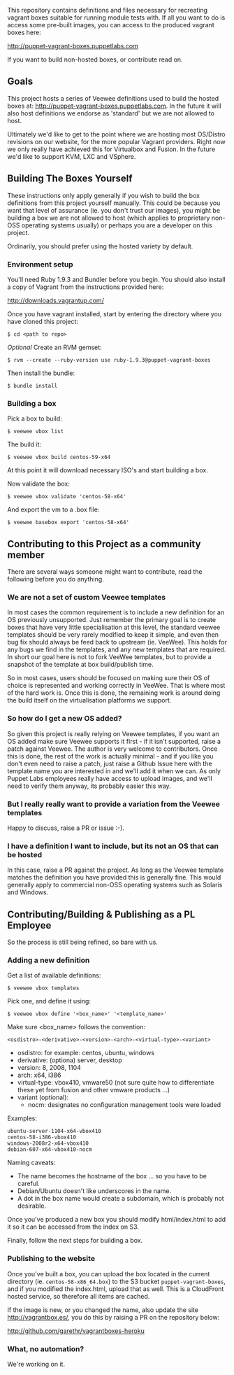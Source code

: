 This repository contains definitions and files necessary for recreating vagrant boxes suitable for running module tests with. If all you want to do is access some pre-built images, you can access to the produced vagrant boxes here:

<a href="http://puppet-vagrant-boxes.puppetlabs.com">http://puppet-vagrant-boxes.puppetlabs.com</a>

If you want to build non-hosted boxes, or contribute read on.

## Goals

This project hosts a series of Veewee definitions used to build the hosted boxes at: <a href="http://puppet-vagrant-boxes.puppetlabs.com">http://puppet-vagrant-boxes.puppetlabs.com</a>. In the future it will also host definitions we endorse as 'standard' but we are not allowed to host.

Ultimately we'd like to get to the point where we are hosting most OS/Distro revisions on our website, for the more popular Vagrant providers. Right now we only really have achieved this for Virtualbox and Fusion. In the future we'd like to support KVM, LXC and VSphere.

## Building The Boxes Yourself

These instructions only apply generally if you wish to build the box definitions from this project yourself manually. This could be because you want that level of assurance (ie. you don't trust our images), you might be building a box we are not allowed to host (which applies to proprietary non-OSS operating systems usually) or perhaps you are a developer on this project.

Ordinarily, you should prefer using the hosted variety by default.

### Environment setup

You'll need Ruby 1.9.3 and Bundler before you begin. You should also install a copy of Vagrant from the instructions provided here:

<http://downloads.vagrantup.com/>

Once you have vagrant installed, start by entering the directory where you have cloned this project:

    $ cd <path to repo>

*Optional* Create an RVM gemset:

    $ rvm --create --ruby-version use ruby-1.9.3@puppet-vagrant-boxes

Then install the bundle:

    $ bundle install

### Building a box

Pick a box to build:

    $ veewee vbox list

The build it:

    $ veewee vbox build centos-59-x64

At this point it will download necessary ISO's and start building a box.

Now validate the box:

    $ veewee vbox validate 'centos-58-x64'

And export the vm to a .box file:

    $ veewee basebox export 'centos-58-x64'

## Contributing to this Project as a community member

There are several ways someone might want to contribute, read the following before you do anything.

### We are not a set of custom Veewee templates

In most cases the common requirement is to include a new definition for an OS previously unsupported. Just remember the primary goal is to create boxes that have very little specialisation at this level, the standard veewee templates should be very rarely modified to keep it simple, and even then bug fix should always be feed back to upstream (ie. VeeWee). This holds for any bugs we find in the templates, and any new templates that are required. In short our goal here is not to fork VeeWee templates, but to provide a snapshot of the template at box build/publish time.

So in most cases, users should be focused on making sure their OS of choice is represented and working correctly in VeeWee. That is where most of the hard work is. Once this is done, the remaining work is around doing the build itself on the virtualisation platforms we support.

### So how do I get a new OS added?

So given this project is really relying on Veewee templates, if you want an OS added make sure Veewee supports it first - if it isn't supported, raise a patch against Veewee. The author is very welcome to contributors. Once this is done, the rest of the work is actually minimal - and if you like you don't even need to raise a patch, just raise a Github Issue here with the template name you are interested in and we'll add it when we can. As only Puppet Labs employees really have access to upload images, and we'll need to verify them anyway, its probably easier this way.

### But I really really want to provide a variation from the Veewee templates

Happy to discuss, raise a PR or issue :-).

### I have a definition I want to include, but its not an OS that can be hosted

In this case, raise a PR against the project. As long as the Veewee template matches the definition you have provided this is generally fine. This would generally apply to commercial non-OSS operating systems such as Solaris and Windows.

## Contributing/Building & Publishing as a PL Employee

So the process is still being refined, so bare with us.

### Adding a new definition

Get a list of available definitions:

    $ veewee vbox templates

Pick one, and define it using:

    $ veewee vbox define '<box_name>' '<template_name>'

Make sure <box_name> follows the convention:

    <osdistro>-<derivative>-<version>-<arch>-<virtual-type>-<variant>

* osdistro: for example: centos, ubuntu, windows
* derivative: (optiona) server, desktop
* version: 8, 2008, 1104
* arch: x64, i386
* virtual-type: vbox410, vmware50 (not sure quite how to differentiate these yet from fusion and other vmware products ...)
* variant (optional):
    * nocm: designates no configuration management tools were loaded

Examples:

    ubuntu-server-1104-x64-vbox410
    centos-58-i386-vbox410
    windows-2008r2-x64-vbox410
    debian-607-x64-vbox410-nocm

Naming caveats:

* The name becomes the hostname of the box ... so you have to be careful.
* Debian/Ubuntu doesn't like underscores in the name.
* A dot in the box name would create a subdomain, which is probably not desirable.

Once you've produced a new box you should modify html/index.html to add it so it can be accessed from the index on S3.

Finally, follow the next steps for building a box.

### Publishing to the website

Once you've built a box, you can upload the box located in the current directory (ie. `centos-58-x86_64.box`) to the S3 bucket `puppet-vagrant-boxes`, and if you modified the index.html, upload that as well. This is a CloudFront hosted service, so therefore all items are cached.

If the image is new, or you changed the name, also update the site http://vagrantbox.es/, you do this by raising a PR on the repository below:

<http://github.com/garethr/vagrantboxes-heroku>

### What, no automation?

We're working on it.
